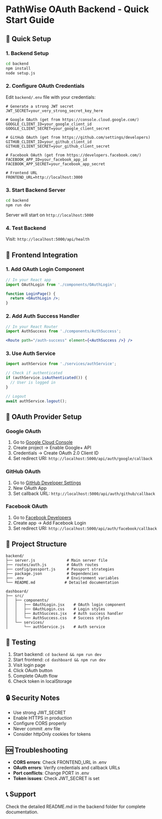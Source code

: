 # PathWise OAuth Backend - Quick Start Guide

## 🚀 Quick Setup

### 1. Backend Setup
```bash
cd backend
npm install
node setup.js
```

### 2. Configure OAuth Credentials
Edit `backend/.env` file with your credentials:

```env
# Generate a strong JWT secret
JWT_SECRET=your_very_strong_secret_key_here

# Google OAuth (get from https://console.cloud.google.com/)
GOOGLE_CLIENT_ID=your_google_client_id
GOOGLE_CLIENT_SECRET=your_google_client_secret

# GitHub OAuth (get from https://github.com/settings/developers)
GITHUB_CLIENT_ID=your_github_client_id
GITHUB_CLIENT_SECRET=your_github_client_secret

# Facebook OAuth (get from https://developers.facebook.com/)
FACEBOOK_APP_ID=your_facebook_app_id
FACEBOOK_APP_SECRET=your_facebook_app_secret

# Frontend URL
FRONTEND_URL=http://localhost:3000
```

### 3. Start Backend Server
```bash
cd backend
npm run dev
```

Server will start on `http://localhost:5000`

### 4. Test Backend
Visit: `http://localhost:5000/api/health`

## 🎯 Frontend Integration

### 1. Add OAuth Login Component
```jsx
// In your React app
import OAuthLogin from './components/OAuthLogin';

function LoginPage() {
  return <OAuthLogin />;
}
```

### 2. Add Auth Success Handler
```jsx
// In your React Router
import AuthSuccess from './components/AuthSuccess';

<Route path="/auth-success" element={<AuthSuccess />} />
```

### 3. Use Auth Service
```jsx
import authService from './services/authService';

// Check if authenticated
if (authService.isAuthenticated()) {
  // User is logged in
}

// Logout
await authService.logout();
```

## 🔧 OAuth Provider Setup

### Google OAuth
1. Go to [Google Cloud Console](https://console.cloud.google.com/)
2. Create project → Enable Google+ API
3. Credentials → Create OAuth 2.0 Client ID
4. Set redirect URI: `http://localhost:5000/api/auth/google/callback`

### GitHub OAuth
1. Go to [GitHub Developer Settings](https://github.com/settings/developers)
2. New OAuth App
3. Set callback URL: `http://localhost:5000/api/auth/github/callback`

### Facebook OAuth
1. Go to [Facebook Developers](https://developers.facebook.com/)
2. Create app → Add Facebook Login
3. Set redirect URI: `http://localhost:5000/api/auth/facebook/callback`

## 📁 Project Structure
```
backend/
├── server.js              # Main server file
├── routes/auth.js         # OAuth routes
├── config/passport.js     # Passport strategies
├── package.json           # Dependencies
├── .env                   # Environment variables
└── README.md             # Detailed documentation

dashboard/
├── src/
│   ├── components/
│   │   ├── OAuthLogin.jsx    # OAuth login component
│   │   ├── OAuthLogin.css    # Login styles
│   │   ├── AuthSuccess.jsx   # Auth success handler
│   │   └── AuthSuccess.css   # Success styles
│   └── services/
│       └── authService.js    # Auth service
```

## 🧪 Testing

1. Start backend: `cd backend && npm run dev`
2. Start frontend: `cd dashboard && npm run dev`
3. Visit login page
4. Click OAuth button
5. Complete OAuth flow
6. Check token in localStorage

## 🔒 Security Notes

- Use strong JWT_SECRET
- Enable HTTPS in production
- Configure CORS properly
- Never commit .env file
- Consider httpOnly cookies for tokens

## 🆘 Troubleshooting

- **CORS errors**: Check FRONTEND_URL in .env
- **OAuth errors**: Verify credentials and callback URLs
- **Port conflicts**: Change PORT in .env
- **Token issues**: Check JWT_SECRET is set

## 📞 Support

Check the detailed README.md in the backend folder for complete documentation. 